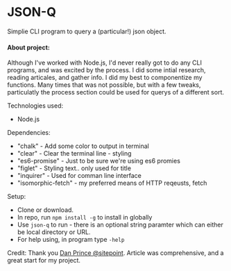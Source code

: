 #  JSON-Q
Simplie CLI program to query a (particular!) json object.

#### About project:
Although I've worked with Node.js, I'd never really got to do any CLI programs, and was excited by the process.  I did some intial research, reading articales, and gather info.  I did my best to componentize my functions.  Many times that was not possible, but with a few tweaks, particulatly the process section could be used for querys of a different sort.



Technologies used:
- Node.js

Dependencies:
- "chalk" - Add some color to output in terminal
- "clear" - Clear the terminal line - styling
- "es6-promise" - Just to be sure we're using es6 promies
- "figlet" - Styling text.. only used for title
- "inquirer" - Used for comman line interface
- "isomorphic-fetch" - my preferred means of HTTP reqeusts, fetch

Setup:
-  Clone or download.
-  In repo, run `npm install -g` to install in globally
- Use `json-q` to run - there is an optional string paramter which can either be local directory or URL.
- For help using, in program type `-help`



Credit:
Thank you [Dan Prince @sitepoint](https://www.sitepoint.com/javascript-command-line-interface-cli-node-js/).  Article was comprehensive, and a great start for my project.
